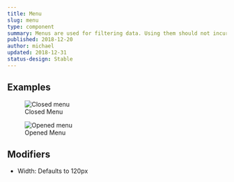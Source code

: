 ```yaml
---
title: Menu
slug: menu
type: component
summary: Menus are used for filtering data. Using them should not incur a page refresh but rather update the data on the page below it in real time. Menus can be set to any width.
published: 2018-12-20
author: michael
updated: 2018-12-31
status-design: Stable
---
```


##  Examples

<figure>
    <img src="/static/images/menu-closed.png" alt="Closed menu">
    <figcaption>Closed Menu</figcaption>
</figure>

<figure>
    <img src="/static/images/menu-opened.png" alt="Opened menu">
    <figcaption>Opened Menu</figcaption>
</figure>

## Modifiers
* Width: Defaults to 120px
